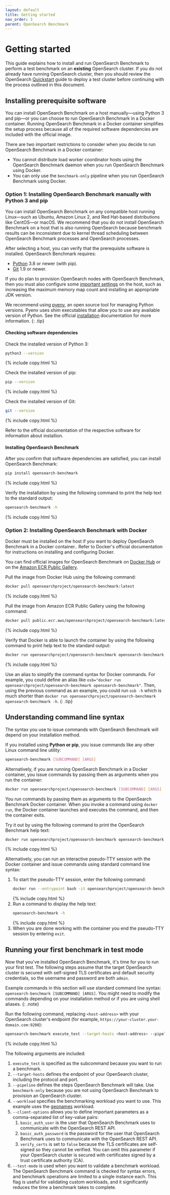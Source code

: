 ```yaml
---
layout: default
title: Getting started
nav_order: 3
parent: OpenSearch Benchmark
---
```


# Getting started

This guide explains how to install and run OpenSearch Benchmark to perform a test benchmark on an **existing** OpenSearch cluster. If you do not already have running OpenSearch cluster, then you should review the OpenSearch [Quickstart]({{site.url}}{{site.baseurl}}/quickstart/) guide to deploy a test cluster before continuing with the process outlined in this document.

## Installing prerequisite software

You can install OpenSearch Benchmark on a host manually&#8212;using Python 3 and pip&#8212;or you can choose to run OpenSearch Benchmark in a Docker container. Running OpenSearch Benchmark in a Docker container simplifies the setup process because all of the required software dependencies are included with the official image. 

There are two important restrictions to consider when you decide to run OpenSearch Benchmark in a Docker container:
- You cannot distribute load worker coordinator hosts using the OpenSearch Benchmark daemon when you run OpenSearch Benchmark using Docker.
- You can only use the `benchmark-only` pipeline when you run OpenSearch Benchmark using Docker.

### Option 1: Installing OpenSearch Benchmark manually with Python 3 and pip

You can install OpenSearch Benchmark on any compatible host running Linux&#8212;such as Ubuntu, Amazon Linux 2, and Red Hat-based distributions like CentOS&#8212;or macOS. We recommend that you do not install OpenSearch Benchmark on a host that is also running OpenSearch because benchmark results can be inconsistent due to kernel thread scheduling between OpenSearch Benchmark processes and OpenSearch processes.

After selecting a host, you can verify that the prerequisite software is installed. OpenSearch Benchmark requires:
- [Python](https://www.python.org/) 3.8 or newer (with pip).
- [Git](https://git-scm.com/) 1.9 or newer.

If you do plan to provision OpenSearch nodes with OpenSearch Benchmark, then you must also configure some [important settings]({{site.url}}{{site.baseurl}}/install-and-configure/install-opensearch/index/#important-settings) on the host, such as increasing the maximum memory map count and installing an appropriate JDK version.

We recommend using [pyenv](https://github.com/pyenv/pyenv), an open source tool for managing Python versions. Pyenv uses shim executables that allow you to use any available version of Python. See the official [installation](https://github.com/pyenv/pyenv#installation) documentation for more information.
{: .tip}

#### Checking software dependencies

Check the installed version of Python 3:
```bash
python3 --version
```
{% include copy.html %}

Check the installed version of pip:
```bash
pip --version
```
{% include copy.html %}

Check the installed version of Git:
```bash
git --version
```
{% include copy.html %}

Refer to the official documentation of the respective software for information about installion.

#### Installing OpenSearch Benchmark

After you confirm that software dependencies are satisfied, you can install OpenSearch Benchmark:
```bash
pip install opensearch-benchmark
```
{% include copy.html %}

Verify the installation by using the following command to print the help text to the standard output:
```bash
opensearch-benchmark -h
```
{% include copy.html %}

### Option 2: Installing OpenSearch Benchmark with Docker

Docker must be installed on the host if you want to deploy OpenSearch Benchmark in a Docker container.. Refer to Docker's official documentation for instructions on installing and configuring Docker.

You can find official images for OpenSearch Benchmark on [Docker Hub](https://hub.docker.com/r/opensearchproject/opensearch-benchmark) or on the [Amazon ECR Public Gallery](https://gallery.ecr.aws/opensearchproject/opensearch-benchmark).

Pull the image from Docker Hub using the following command:
```bash
docker pull opensearchproject/opensearch-benchmark:latest
```
{% include copy.html %}

Pull the image from Amazon ECR Public Gallery using the following command:
```bash
docker pull public.ecr.aws/opensearchproject/opensearch-benchmark:latest
```
{% include copy.html %}

Verify that Docker is able to launch the container by using the following command to print help text to the standard output:
```bash
docker run opensearchproject/opensearch-benchmark opensearch-benchmark -h
```
{% include copy.html %}

Use an alias to simplify the command syntax for Docker commands. For example, you could define an alias like `osb="docker run opensearchproject/opensearch-benchmark opensearch-benchmark"`. Then, using the previous command as an example, you could run `osb -h` which is much shorter than `docker run opensearchproject/opensearch-benchmark opensearch-benchmark -h`.
{: .tip}

## Understanding command line syntax

The syntax you use to issue commands with OpenSearch Benchmark will depend on your installation method.

If you installed using **Python or pip**, you issue commands like any other Linux command line utility:
```bash
opensearch-benchmark [SUBCOMMAND] [ARGS]
```

Alternatively, if you are running OpenSearch Benchmark in a Docker container, you issue commands by passing them as arguments when you run the container:
```bash
docker run opensearchproject/opensearch-benchmark [SUBCOMMAND] [ARGS]
```

You run commands by passing them as arguments to the OpenSearch Benchmark Docker container. When you invoke a command using `docker run`, the Docker container launches and executes the command, and then the container exits.

Try it out by using the following command to print the OpenSearch Benchmark help text:
```bash
docker run opensearchproject/opensearch-benchmark opensearch-benchmark -h
```
{% include copy.html %}

Alternatively, you can run an interactive pseudo-TTY session with the Docker container and issue commands using standard command line syntax:
1. To start the pseudo-TTY session, enter the following command:
   ```bash
   docker run --entrypoint bash -it opensearchproject/opensearch-benchmark -c /bin/bash
   ```
   {% include copy.html %}
1. Run a command to display the help text:
   ```bash
   opensearch-benchmark -h
   ```
   {% include copy.html %}
1. When you are done working with the container you end the pseudo-TTY session by entering `exit`.

## Running your first benchmark in test mode

Now that you've installed OpenSearch Benchmark, it's time for you to run your first test. The following steps assume that the target OpenSearch cluster is secured with self-signed TLS certificates and default security credentials, so the username and password are both `admin`.

Example commands in this section will use standard command line syntax: `opensearch-benchmark [SUBCOMMAND] [ARGS]`. You might need to modify the commands depending on your installation method or if you are using shell aliases.
{: .note}

Run the following command, replacing `<host-address>` with your OpenSearch cluster's endpoint (for example, `https://your-cluster.your-domain.com:9200`):
```bash
opensearch-benchmark execute_test --target-hosts <host-address> --pipeline benchmark-only --workload geonames --client-options basic_auth_user:admin,basic_auth_password:admin,verify_certs:false --test-mode
```
{% include copy.html %}

The following arguments are included:
1. `execute_test` is specified as the subcommand because you want to run a benchmark.
1. `--target-hosts` defines the endpoint of your OpenSearch cluster, including the protocol and port.
1. `--pipeline` defines the steps OpenSearch Benchmark will take. Use `benchmark-only` because you are not using OpenSearch Benchmark to provision an OpenSearch cluster.
1. `--workload` specifies the benchmarking workload you want to use. This example uses the [geonames](https://github.com/opensearch-project/opensearch-benchmark-workloads/tree/main/geonames) workload.
1. `--client-options` allows you to define important parameters as a comma-separated list of key-value pairs:
   1. `basic_auth_user` is the user that OpenSearch Benchmark uses to communicate with the OpenSearch REST API.
   1. `basic_auth_password` is the password for the user that OpenSearch Benchmark uses to communicate with the OpenSearch REST API.
   1. `verify_certs` is set to `false` because the TLS certificates are self-signed so they cannot be verified. You can omit this parameter if your OpenSearch cluster is secured with certificates signed by a trust certificate authority (CA).
1. `--test-mode` is used when you want to validate a benchmark workload. The OpenSearch Benchmark command is checked for syntax errors, and benchmark operations are limited to a single instance each. This flag is useful for validating custom workloads, and it significantly reduces the time a benchmark takes to complete.

